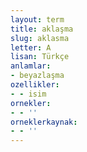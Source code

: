 ```yaml
---
layout: term
title: aklaşma
slug: aklasma
letter: A
lisan: Türkçe
anlamlar:
- beyazlaşma
ozellikler:
- - isim
ornekler:
- - ''
orneklerkaynak:
- - ''
---
```

